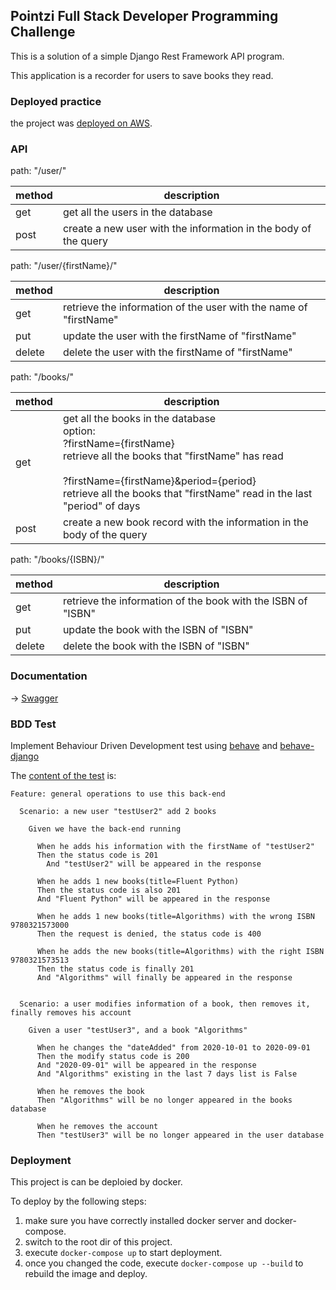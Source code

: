 ## Pointzi Full Stack Developer Programming Challenge

This is a solution of a simple Django Rest Framework API program.

This application is a recorder for users to save books they read.

### Deployed practice

the project was [deployed on AWS](http://52.65.111.160:8000).

### API

path: "/user/"

| method | description|
| ----|----|
| get | get all the users in the database|
| post | create a new user with the information in the body of the query|

path: "/user/{firstName}/"

| method | description|
| ----|----|
| get | retrieve the information of the user with the name of "firstName" |
| put | update the user with the firstName of "firstName" |
| delete | delete the user with the firstName of "firstName" |

path: "/books/"

| method | description                                                  |
| ------ | ------------------------------------------------------------ |
| get    | get all the books in the database<br />option: <br />    ?firstName={firstName}<br />     retrieve all the books that "firstName" has read<br /><br />    ?firstName={firstName}&period={period}<br />     retrieve all the books that "firstName" read in the last "period" of days |
| post   | create a new book record with the information in the body of the query |

path: "/books/{ISBN}/"

| method | description                                                  |
| ------ | ------------------------------------------------------------ |
| get    | retrieve the information of the book with the ISBN of "ISBN" |
| put    | update the book with the ISBN of "ISBN"                      |
| delete | delete the book with the ISBN of "ISBN"                      |

### Documentation

 -> [Swagger](https://app.swaggerhub.com/apis-docs/zcipod/pointzi-full_stack_developer_programming_challenge/1.1) 

### BDD Test

Implement Behaviour Driven Development test using [behave](https://github.com/behave/behave) and [behave-django](https://github.com/behave/behave-django)

The [content of the test](./features/operations.feature) is:

```Feature
Feature: general operations to use this back-end

  Scenario: a new user "testUser2" add 2 books

    Given we have the back-end running

      When he adds his information with the firstName of "testUser2"
      Then the status code is 201
        And "testUser2" will be appeared in the response

      When he adds 1 new books(title=Fluent Python)
      Then the status code is also 201
      And "Fluent Python" will be appeared in the response

      When he adds 1 new books(title=Algorithms) with the wrong ISBN 9780321573000
      Then the request is denied, the status code is 400

      When he adds the new books(title=Algorithms) with the right ISBN 9780321573513
      Then the status code is finally 201
      And "Algorithms" will finally be appeared in the response


  Scenario: a user modifies information of a book, then removes it, finally removes his account

    Given a user "testUser3", and a book "Algorithms"

      When he changes the "dateAdded" from 2020-10-01 to 2020-09-01
      Then the modify status code is 200
      And "2020-09-01" will be appeared in the response
      And "Algorithms" existing in the last 7 days list is False

      When he removes the book
      Then "Algorithms" will be no longer appeared in the books database

      When he removes the account
      Then "testUser3" will be no longer appeared in the user database
```

### Deployment

This project is can be deploied by docker.

To deploy by the following steps:

1. make sure you have correctly installed docker server and docker-compose.
2. switch to the root dir of this project.
3. execute ```docker-compose up``` to start deployment.
4. once you changed the code, execute ```docker-compose up --build``` to rebuild the image and deploy.

